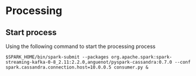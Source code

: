 # Processing

## Start process
Using the following command to start the processing process
```
$SPARK_HOME/bin/spark-submit --packages org.apache.spark:spark-streaming-kafka-0-8_2.11:2.2.0,anguenot/pyspark-cassandra:0.7.0 --conf spark.cassandra.connection.host=10.0.0.5 consumer.py &
```
